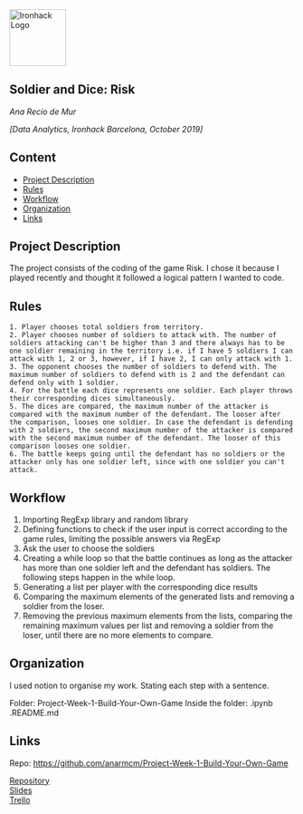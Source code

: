 <img src="https://bit.ly/2VnXWr2" alt="Ironhack Logo" width="100"/>

## Soldier and Dice: Risk  
*Ana Recio de Mur*

*[Data Analytics, Ironhack Barcelona, October 2019]*

## Content
- [Project Description](#project)
- [Rules](#rules)
- [Workflow](#workflow)
- [Organization](#organization)
- [Links](#links)

## Project Description
The project consists of the coding of the game Risk. I chose it because I played recently and thought it followed a logical pattern I wanted to code.

## Rules
    1. Player chooses total soldiers from territory. 
    2. Player chooses number of soldiers to attack with. The number of soldiers attacking can't be higher than 3 and there always has to be one soldier remaining in the territory i.e. if I have 5 soldiers I can attack with 1, 2 or 3, however, if I have 2, I can only attack with 1.  
    3. The opponent chooses the number of soldiers to defend with. The maximum number of soldiers to defend with is 2 and the defendant can defend only with 1 soldier. 
    4. For the battle each dice represents one soldier. Each player throws their corresponding dices simultaneously. 
    5. The dices are compared, the maximum number of the attacker is compared with the maximum number of the defendant. The looser after the comparison, looses one soldier. In case the defendant is defending with 2 soldiers, the second maximum number of the attacker is compared with the second maximum number of the defendant. The looser of this comparison looses one soldier. 
    6. The battle keeps going until the defendant has no soldiers or the attacker only has one soldier left, since with one soldier you can't attack. 

## Workflow
1. Importing RegExp library and random library
2. Defining functions to check if the user input is correct according to the game rules, limiting the possible answers via RegExp
3. Ask the user to choose the soldiers 
4. Creating a while loop so that the battle continues as long as the attacker has more than one soldier left and the defendant has soldiers. The following steps happen in the while loop. 
5. Generating a list per player with the corresponding dice results 
6. Comparing the maximum elements of the generated lists and removing a soldier from the loser.
7. Removing the previous maximum elements from the lists, comparing the remaining maximum values per list and removing a soldier from the loser, until there are no more elements to compare. 


## Organization 

I used notion to organise my work. Stating each step with a sentence. 

Folder: Project-Week-1-Build-Your-Own-Game
Inside the folder: .ipynb .README.md


## Links
Repo: https://github.com/anarmcm/Project-Week-1-Build-Your-Own-Game

[Repository](https://github.com/)  
[Slides](https://slides.com/)  
[Trello](https://trello.com/en)  
